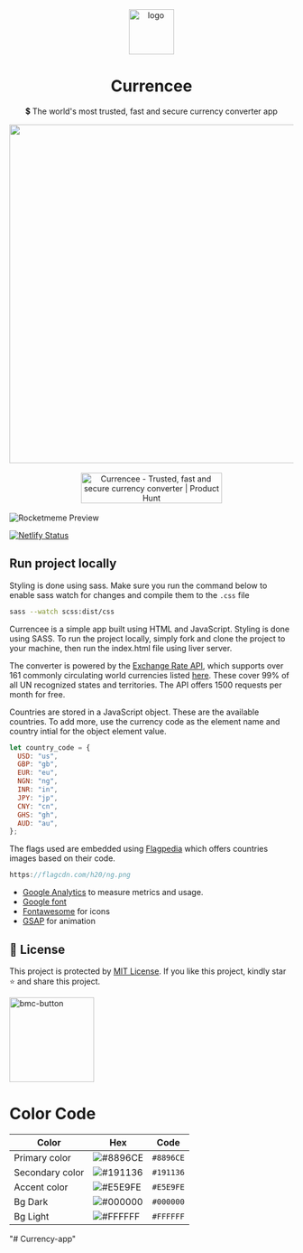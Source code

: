 <div align="center">
<a href="https://curencee.netlify.app"><img src="https://user-images.githubusercontent.com/62628408/175771392-c4d43488-04ac-4253-85ac-4c58a87315bc.svg" alt="logo" width="80px"></a>  
</div>

<div align="center">
<h1>Currencee</h1>
<p>💲 The world's most trusted, fast and secure currency converter app</p> 
</div>

<div align="center">
<img src="https://user-images.githubusercontent.com/62628408/176181956-fc06170c-a6c5-4142-85e7-ecb5a45b6c18.png" width="600px">
</div> <br>

<div align="center">
<a href="https://www.producthunt.com/posts/currencee?utm_source=badge-featured&utm_medium=badge&utm_souce=badge-currencee" target="_blank"><img src="https://api.producthunt.com/widgets/embed-image/v1/featured.svg?post_id=351079&theme=light" alt="Currencee - Trusted&#0044;&#0032;fast&#0032;and&#0032;secure&#0032;currency&#0032;converter | Product Hunt" style="width: 250px; height: 54px;" width="250" height="54" /></a>
</div><br>

<img src="https://user-images.githubusercontent.com/62628408/176175476-3e22d60d-b405-4f99-99d9-0de4a4f71a8a.png" alt="Rocketmeme Preview">

[![Netlify Status](https://api.netlify.com/api/v1/badges/f7c5c576-f1b4-40f9-ba1b-6a39ec0ffa1d/deploy-status)](https://app.netlify.com/sites/currencee/deploys)

## Run project locally

Styling is done using sass. Make sure you run the command below to enable sass watch for changes and compile them to the `.css` file

```bash
sass --watch scss:dist/css
```

Currencee is a simple app built using HTML and JavaScript. Styling is done using SASS.
To run the project locally, simply fork and clone the project to your machine, then run the index.html file using liver server.

The converter is powered by the <a href="https://www.exchangerate-api.com/">Exchange Rate API</a>, which supports over 161 commonly circulating world currencies listed <a href="https://www.exchangerate-api.com/docs/supported-currencies">here</a>. These cover 99% of all UN recognized states and territories. The API offers 1500 requests per month for free.

Countries are stored in a JavaScript object. These are the available countries. To add more, use the currency code as the element name and country intial for the object element value.

```js
let country_code = {
  USD: "us",
  GBP: "gb",
  EUR: "eu",
  NGN: "ng",
  INR: "in",
  JPY: "jp",
  CNY: "cn",
  GHS: "gh",
  AUD: "au",
};
```

The flags used are embedded using <a href="https://flagpedia.net">Flagpedia</a> which offers countries images based on their code.

```js
https://flagcdn.com/h20/ng.png
```

- [Google Analytics](https://analytics.google.com) to measure metrics and usage.
- [Google font](https://fonts.google.com/)
- [Fontawesome](https://fontawesome.com) for icons
- [GSAP](https://greensock.com/gsap/) for animation

## 🔐 License

This project is protected by <a href="https://github.com/Evavic44/curencee/blob/main/LICENSE">MIT License</a>.
If you like this project, kindly star ⭐ and share this project.

<a href="https://www.buymeacoffee.com/evavic44">
  <img width="150px" alt="bmc-button" src="https://user-images.githubusercontent.com/62628408/127788747-8850d386-fc61-4fff-b18f-8c5ee597be34.png">
</a>

# Color Code

| Color           | Hex                                                                                                               | Code      |
| --------------- | ----------------------------------------------------------------------------------------------------------------- | --------- |
| Primary color   | ![#8896CE](https://user-images.githubusercontent.com/62628408/176185657-5ae625c0-c7d3-4f85-815d-769c7a69045c.png) | `#8896CE` |
| Secondary color | ![#191136](https://user-images.githubusercontent.com/62628408/176185659-787210c1-fac9-4e87-8e6a-96b36ef53e0f.png) | `#191136` |
| Accent color    | ![#E5E9FE](https://user-images.githubusercontent.com/62628408/176185662-c471c6e7-97fc-4c60-afea-1574ab64216f.png) | `#E5E9FE` |
| Bg Dark         | ![#000000](https://user-images.githubusercontent.com/62628408/176185645-615c74cd-a2af-4ee3-bda8-f5982fe06011.png) | `#000000` |
| Bg Light        | ![#FFFFFF](https://user-images.githubusercontent.com/62628408/176185668-57712bfb-3d6f-4a5e-81e6-140de0004395.png) | `#FFFFFF` |
"# Currency-app" 
